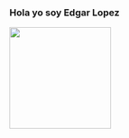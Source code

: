 ### Hola yo soy Edgar Lopez

<div>
<a href="https://eddyzxq.github.io/">
  
  <img height="180cm" src="https://github-readme-stats.vercel.app/api//top-langs/?username=EddyZxQ&layout=compact"/>
</a>
</div>



<!--
**EddyZxQ/EddyZxQ** is a ✨ _special_ ✨ repository because its `README.md` (this file) appears on your GitHub profile.

Here are some ideas to get you started:

- 🔭 I’m currently working on ...
- 🌱 I’m currently learning ...
- 👯 I’m looking to collaborate on ...
- 🤔 I’m looking for help with ...
- 💬 Ask me about ...
- 📫 How to reach me: ...
- 😄 Pronouns: ...
- ⚡ Fun fact: ...
-->
